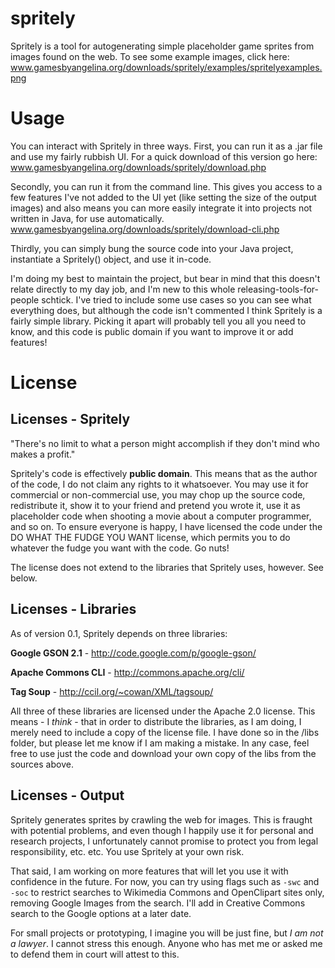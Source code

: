 spritely
========

Spritely is a tool for autogenerating simple placeholder game sprites from images found on the web. To see some example images, click here: www.gamesbyangelina.org/downloads/spritely/examples/spritelyexamples.png

Usage
=====

You can interact with Spritely in three ways. First, you can run it as a .jar file and use my fairly rubbish UI. For a quick download of this version go here: www.gamesbyangelina.org/downloads/spritely/download.php

Secondly, you can run it from the command line. This gives you access to a few features I've not added to the UI yet (like setting the size of the output images) and also means you can more easily integrate it into projects not written in Java, for use automatically. www.gamesbyangelina.org/downloads/spritely/download-cli.php

Thirdly, you can simply bung the source code into your Java project, instantiate a Spritely() object, and use it in-code.

I'm doing my best to maintain the project, but bear in mind that this doesn't relate directly to my day job, and I'm new to this whole releasing-tools-for-people schtick. I've tried to include some use cases so you can see what everything does, but although the code isn't commented I think Spritely is a fairly simple library. Picking it apart will probably tell you all you need to know, and this code is public domain if you want to improve it or add features!

License
=======

Licenses - Spritely
--------

"There's no limit to what a person might accomplish if they don't mind who makes a profit."

Spritely's code is effectively **public domain**. This means that as the author of the code, I do not claim any rights to it whatsoever. You may use it for commercial or non-commercial use, you may chop up the source code, redistribute it, show it to your friend and pretend you wrote it, use it as placeholder code when shooting a movie about a computer programmer, and so on. To ensure everyone is happy, I have licensed the code under the DO WHAT THE FUDGE YOU WANT license, which permits you to do whatever the fudge you want with the code. Go nuts!

The license does not extend to the libraries that Spritely uses, however. See below.

Licenses - Libraries
---------

As of version 0.1, Spritely depends on three libraries:

**Google GSON 2.1** - http://code.google.com/p/google-gson/

**Apache Commons CLI** - http://commons.apache.org/cli/

**Tag Soup** - http://ccil.org/~cowan/XML/tagsoup/

All three of these libraries are licensed under the Apache 2.0 license. This means - I *think* - that in order to distribute the libraries, as I am doing, I merely need to include a copy of the license file. I have done so in the /libs folder, but please let me know if I am making a mistake. In any case, feel free to use just the code and download your own copy of the libs from the sources above.

Licenses - Output
---------

Spritely generates sprites by crawling the web for images. This is fraught with potential problems, and even though I happily use it for personal and research projects, I unfortunately cannot promise to protect you from legal responsibility, etc. etc. You use Spritely at your own risk.

That said, I am working on more features that will let you use it with confidence in the future. For now, you can try using flags such as `-swc` and `-soc` to restrict searches to Wikimedia Commons and OpenClipart sites only, removing Google Images from the search. I'll add in Creative Commons search to the Google options at a later date.

For small projects or prototyping, I imagine you will be just fine, but *I am not a lawyer*. I cannot stress this enough. Anyone who has met me or asked me to defend them in court will attest to this. 